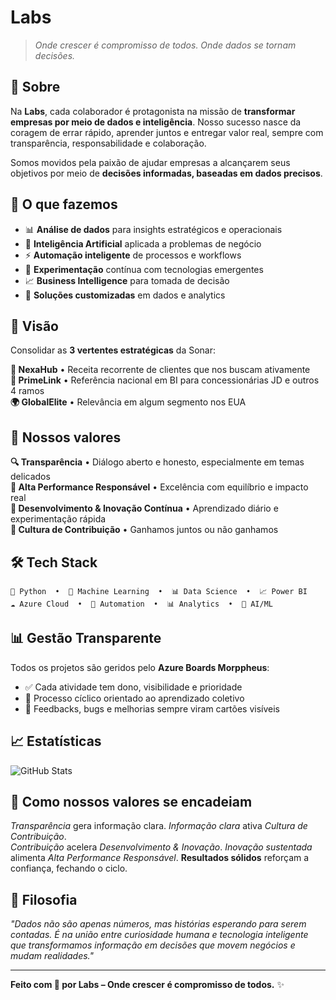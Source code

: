 # Labs 
> *Onde crescer é compromisso de todos. Onde dados se tornam decisões.*

## 🧠 Sobre
Na **Labs**, cada colaborador é protagonista na missão de **transformar empresas por meio de dados e inteligência**. Nosso sucesso nasce da coragem de errar rápido, aprender juntos e entregar valor real, sempre com transparência, responsabilidade e colaboração.

Somos movidos pela paixão de ajudar empresas a alcançarem seus objetivos por meio de **decisões informadas, baseadas em dados precisos**.

## 🎯 O que fazemos
- 📊 **Análise de dados** para insights estratégicos e operacionais
- 🤖 **Inteligência Artificial** aplicada a problemas de negócio
- ⚡ **Automação inteligente** de processos e workflows
- 🔬 **Experimentação** contínua com tecnologias emergentes
- 📈 **Business Intelligence** para tomada de decisão
- 🔧 **Soluções customizadas** em dados e analytics

## 🔭 Visão
Consolidar as **3 vertentes estratégicas** da Sonar:

**🏢 NexaHub** • Receita recorrente de clientes que nos buscam ativamente  
**🚗 PrimeLink** • Referência nacional em BI para concessionárias JD e outros 4 ramos  
**🌍 GlobalElite** • Relevância em algum segmento nos EUA

## 💎 Nossos valores

**🔍 Transparência** • Diálogo aberto e honesto, especialmente em temas delicados  
**🎯 Alta Performance Responsável** • Excelência com equilíbrio e impacto real  
**🚀 Desenvolvimento & Inovação Contínua** • Aprendizado diário e experimentação rápida  
**🤝 Cultura de Contribuição** • Ganhamos juntos ou não ganhamos

## 🛠️ Tech Stack
```
🐍 Python  •  🤖 Machine Learning  •  📊 Data Science  •  📈 Power BI
☁️ Azure Cloud  •  🔧 Automation  •  📊 Analytics  •  🧠 AI/ML
```

## 📊 Gestão Transparente
Todos os projetos são geridos pelo **Azure Boards Morppheus**:
- ✅ Cada atividade tem dono, visibilidade e prioridade
- 🔄 Processo cíclico orientado ao aprendizado coletivo  
- 📝 Feedbacks, bugs e melhorias sempre viram cartões visíveis

## 📈 Estatísticas
![GitHub Stats](https://github-readme-stats.vercel.app/api?username=sonar-ia&show_icons=true&theme=dark&count_private=true)

## 🌟 Como nossos valores se encadeiam
*Transparência* gera informação clara.
*Informação clara* ativa *Cultura de Contribuição*.  
*Contribuição* acelera *Desenvolvimento & Inovação*. 
*Inovação sustentada* alimenta *Alta Performance Responsável*.
**Resultados sólidos** reforçam a confiança, fechando o ciclo.

## 🎯 Filosofia
*"Dados não são apenas números, mas histórias esperando para serem contadas. É na união entre curiosidade humana e tecnologia inteligente que transformamos informação em decisões que movem negócios e mudam realidades."*

---

**Feito com 💜 por Labs – Onde crescer é compromisso de todos.** ✨
